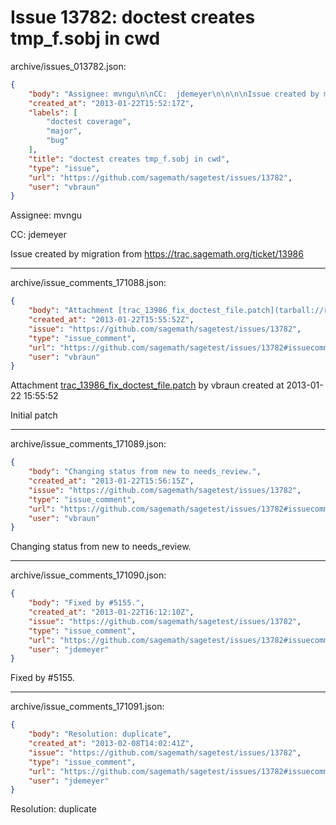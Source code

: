 # Issue 13782: doctest creates tmp_f.sobj in cwd

archive/issues_013782.json:
```json
{
    "body": "Assignee: mvngu\n\nCC:  jdemeyer\n\n\n\nIssue created by migration from https://trac.sagemath.org/ticket/13986\n\n",
    "created_at": "2013-01-22T15:52:17Z",
    "labels": [
        "doctest coverage",
        "major",
        "bug"
    ],
    "title": "doctest creates tmp_f.sobj in cwd",
    "type": "issue",
    "url": "https://github.com/sagemath/sagetest/issues/13782",
    "user": "vbraun"
}
```
Assignee: mvngu

CC:  jdemeyer



Issue created by migration from https://trac.sagemath.org/ticket/13986





---

archive/issue_comments_171088.json:
```json
{
    "body": "Attachment [trac_13986_fix_doctest_file.patch](tarball://root/attachments/some-uuid/ticket13986/trac_13986_fix_doctest_file.patch) by vbraun created at 2013-01-22 15:55:52\n\nInitial patch",
    "created_at": "2013-01-22T15:55:52Z",
    "issue": "https://github.com/sagemath/sagetest/issues/13782",
    "type": "issue_comment",
    "url": "https://github.com/sagemath/sagetest/issues/13782#issuecomment-171088",
    "user": "vbraun"
}
```

Attachment [trac_13986_fix_doctest_file.patch](tarball://root/attachments/some-uuid/ticket13986/trac_13986_fix_doctest_file.patch) by vbraun created at 2013-01-22 15:55:52

Initial patch



---

archive/issue_comments_171089.json:
```json
{
    "body": "Changing status from new to needs_review.",
    "created_at": "2013-01-22T15:56:15Z",
    "issue": "https://github.com/sagemath/sagetest/issues/13782",
    "type": "issue_comment",
    "url": "https://github.com/sagemath/sagetest/issues/13782#issuecomment-171089",
    "user": "vbraun"
}
```

Changing status from new to needs_review.



---

archive/issue_comments_171090.json:
```json
{
    "body": "Fixed by #5155.",
    "created_at": "2013-01-22T16:12:10Z",
    "issue": "https://github.com/sagemath/sagetest/issues/13782",
    "type": "issue_comment",
    "url": "https://github.com/sagemath/sagetest/issues/13782#issuecomment-171090",
    "user": "jdemeyer"
}
```

Fixed by #5155.



---

archive/issue_comments_171091.json:
```json
{
    "body": "Resolution: duplicate",
    "created_at": "2013-02-08T14:02:41Z",
    "issue": "https://github.com/sagemath/sagetest/issues/13782",
    "type": "issue_comment",
    "url": "https://github.com/sagemath/sagetest/issues/13782#issuecomment-171091",
    "user": "jdemeyer"
}
```

Resolution: duplicate

